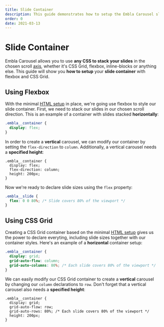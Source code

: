 ```yaml
---
title: Slide Container
description: This guide demonstrates how to setup the Embla Carousel slide container correctly.
order: 0
date: 2021-03-13
---
```


# Slide Container

Embla Carousel allows you to use **any CSS to stack your slides** in the chosen scroll [axis](/api/options/#axis), whether it's CSS Grid, flexbox, inline-blocks or anything else. This guide will show you **how to setup** your **slide container** with flexbox and CSS Grid.

## Using Flexbox

With the minimal [HTML setup](/get-started/module/#the-html-structure) in place, we're going use flexbox to style our slide container. First, we need to stack our slides in our chosen scroll direction. This is an example of a container with slides stacked **horizontally**:

```css
.embla__container {
  display: flex;
}
```

In order to create a **vertical** carousel, we can modify our container by setting the `flex-direction` to `column`. Additionally, a vertical carousel needs a **specified height**:

```css{3-4}
.embla__container {
  display: flex;
  flex-direction: column;
  height: 200px;
}
```

Now we're ready to declare slide sizes using the `flex` property:

```css
.embla__slide {
  flex: 0 0 80%; /* Slide covers 80% of the viewport */
}
```

## Using CSS Grid

Creating a CSS Grid container based on the minimal [HTML setup](/get-started/module/#the-html-structure) gives us the power to declare everyting, including slide sizes together with our container styles. Here's an example of a **horizontal** container setup:

```css
.embla__container {
  display: grid;
  grid-auto-flow: column;
  grid-auto-columns: 80%; /* Each slide covers 80% of the viewport */
}
```

We can easily modify our CSS Grid container to create a **vertical** carousel by changing our `column` declarations to `row`. Don't forget that a vertical carousel also needs a **specified height**:

```css{3-5}
.embla__container {
  display: grid;
  grid-auto-flow: row;
  grid-auto-rows: 80%; /* Each slide covers 80% of the viewport */
  height: 200px;
}
```
